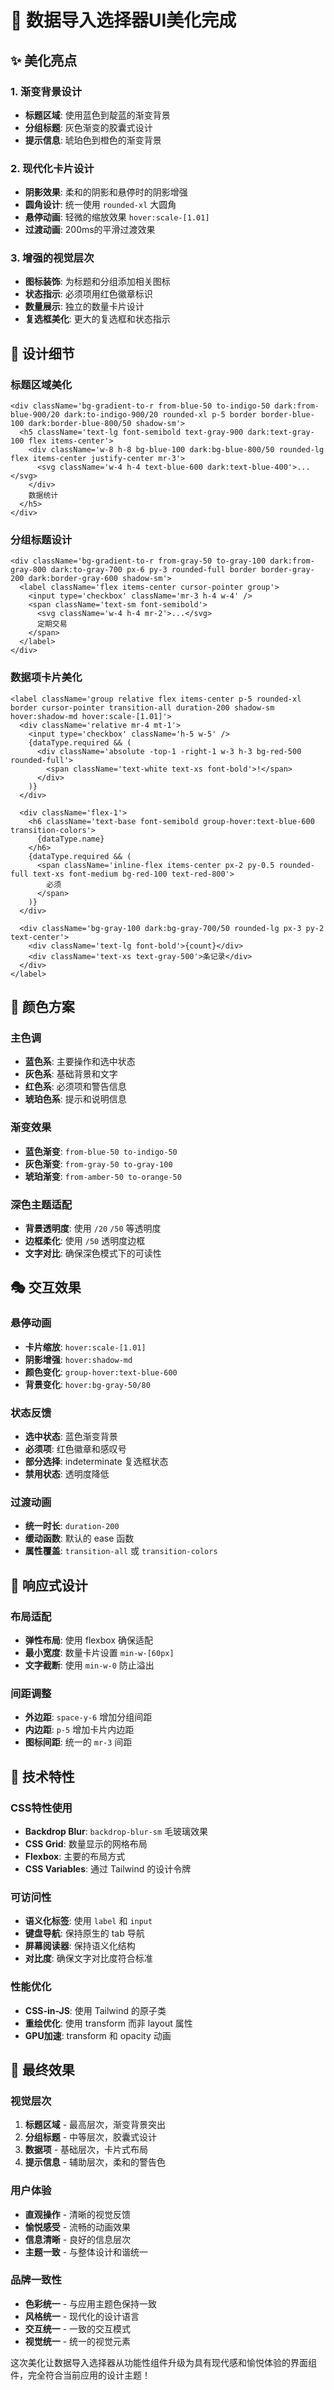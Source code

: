 # 🎨 数据导入选择器UI美化完成

## ✨ **美化亮点**

### **1. 渐变背景设计**

- **标题区域**: 使用蓝色到靛蓝的渐变背景
- **分组标题**: 灰色渐变的胶囊式设计
- **提示信息**: 琥珀色到橙色的渐变背景

### **2. 现代化卡片设计**

- **阴影效果**: 柔和的阴影和悬停时的阴影增强
- **圆角设计**: 统一使用 `rounded-xl` 大圆角
- **悬停动画**: 轻微的缩放效果 `hover:scale-[1.01]`
- **过渡动画**: 200ms的平滑过渡效果

### **3. 增强的视觉层次**

- **图标装饰**: 为标题和分组添加相关图标
- **状态指示**: 必须项用红色徽章标识
- **数量展示**: 独立的数量卡片设计
- **复选框美化**: 更大的复选框和状态指示

## 🎯 **设计细节**

### **标题区域美化**

```tsx
<div className='bg-gradient-to-r from-blue-50 to-indigo-50 dark:from-blue-900/20 dark:to-indigo-900/20 rounded-xl p-5 border border-blue-100 dark:border-blue-800/50 shadow-sm'>
  <h5 className='text-lg font-semibold text-gray-900 dark:text-gray-100 flex items-center'>
    <div className='w-8 h-8 bg-blue-100 dark:bg-blue-800/50 rounded-lg flex items-center justify-center mr-3'>
      <svg className='w-4 h-4 text-blue-600 dark:text-blue-400'>...</svg>
    </div>
    数据统计
  </h5>
</div>
```

### **分组标题设计**

```tsx
<div className='bg-gradient-to-r from-gray-50 to-gray-100 dark:from-gray-800 dark:to-gray-700 px-6 py-3 rounded-full border border-gray-200 dark:border-gray-600 shadow-sm'>
  <label className='flex items-center cursor-pointer group'>
    <input type='checkbox' className='mr-3 h-4 w-4' />
    <span className='text-sm font-semibold'>
      <svg className='w-4 h-4 mr-2'>...</svg>
      定期交易
    </span>
  </label>
</div>
```

### **数据项卡片美化**

```tsx
<label className='group relative flex items-center p-5 rounded-xl border cursor-pointer transition-all duration-200 shadow-sm hover:shadow-md hover:scale-[1.01]'>
  <div className='relative mr-4 mt-1'>
    <input type='checkbox' className='h-5 w-5' />
    {dataType.required && (
      <div className='absolute -top-1 -right-1 w-3 h-3 bg-red-500 rounded-full'>
        <span className='text-white text-xs font-bold'>!</span>
      </div>
    )}
  </div>

  <div className='flex-1'>
    <h6 className='text-base font-semibold group-hover:text-blue-600 transition-colors'>
      {dataType.name}
    </h6>
    {dataType.required && (
      <span className='inline-flex items-center px-2 py-0.5 rounded-full text-xs font-medium bg-red-100 text-red-800'>
        必须
      </span>
    )}
  </div>

  <div className='bg-gray-100 dark:bg-gray-700/50 rounded-lg px-3 py-2 text-center'>
    <div className='text-lg font-bold'>{count}</div>
    <div className='text-xs text-gray-500'>条记录</div>
  </div>
</label>
```

## 🌈 **颜色方案**

### **主色调**

- **蓝色系**: 主要操作和选中状态
- **灰色系**: 基础背景和文字
- **红色系**: 必须项和警告信息
- **琥珀色系**: 提示和说明信息

### **渐变效果**

- **蓝色渐变**: `from-blue-50 to-indigo-50`
- **灰色渐变**: `from-gray-50 to-gray-100`
- **琥珀渐变**: `from-amber-50 to-orange-50`

### **深色主题适配**

- **背景透明度**: 使用 `/20` `/50` 等透明度
- **边框柔化**: 使用 `/50` 透明度边框
- **文字对比**: 确保深色模式下的可读性

## 🎭 **交互效果**

### **悬停动画**

- **卡片缩放**: `hover:scale-[1.01]`
- **阴影增强**: `hover:shadow-md`
- **颜色变化**: `group-hover:text-blue-600`
- **背景变化**: `hover:bg-gray-50/80`

### **状态反馈**

- **选中状态**: 蓝色渐变背景
- **必须项**: 红色徽章和感叹号
- **部分选择**: indeterminate 复选框状态
- **禁用状态**: 透明度降低

### **过渡动画**

- **统一时长**: `duration-200`
- **缓动函数**: 默认的 ease 函数
- **属性覆盖**: `transition-all` 或 `transition-colors`

## 📱 **响应式设计**

### **布局适配**

- **弹性布局**: 使用 flexbox 确保适配
- **最小宽度**: 数量卡片设置 `min-w-[60px]`
- **文字截断**: 使用 `min-w-0` 防止溢出

### **间距调整**

- **外边距**: `space-y-6` 增加分组间距
- **内边距**: `p-5` 增加卡片内边距
- **图标间距**: 统一的 `mr-3` 间距

## 🔧 **技术特性**

### **CSS特性使用**

- **Backdrop Blur**: `backdrop-blur-sm` 毛玻璃效果
- **CSS Grid**: 数量显示的网格布局
- **Flexbox**: 主要的布局方式
- **CSS Variables**: 通过 Tailwind 的设计令牌

### **可访问性**

- **语义化标签**: 使用 `label` 和 `input`
- **键盘导航**: 保持原生的 tab 导航
- **屏幕阅读器**: 保持语义化结构
- **对比度**: 确保文字对比度符合标准

### **性能优化**

- **CSS-in-JS**: 使用 Tailwind 的原子类
- **重绘优化**: 使用 transform 而非 layout 属性
- **GPU加速**: transform 和 opacity 动画

## 🎯 **最终效果**

### **视觉层次**

1. **标题区域** - 最高层次，渐变背景突出
2. **分组标题** - 中等层次，胶囊式设计
3. **数据项** - 基础层次，卡片式布局
4. **提示信息** - 辅助层次，柔和的警告色

### **用户体验**

- **直观操作** - 清晰的视觉反馈
- **愉悦感受** - 流畅的动画效果
- **信息清晰** - 良好的信息层次
- **主题一致** - 与整体设计和谐统一

### **品牌一致性**

- **色彩统一** - 与应用主题色保持一致
- **风格统一** - 现代化的设计语言
- **交互统一** - 一致的交互模式
- **视觉统一** - 统一的视觉元素

这次美化让数据导入选择器从功能性组件升级为具有现代感和愉悦体验的界面组件，完全符合当前应用的设计主题！
